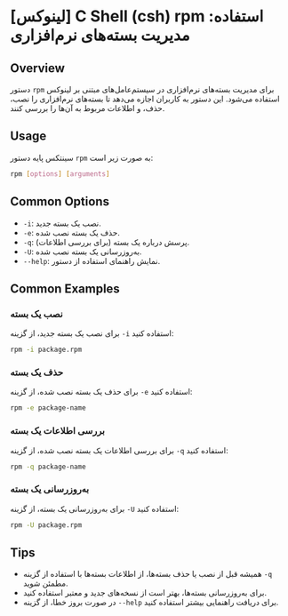 # [لینوکس] C Shell (csh) rpm استفاده: مدیریت بسته‌های نرم‌افزاری

## Overview
دستور `rpm` برای مدیریت بسته‌های نرم‌افزاری در سیستم‌عامل‌های مبتنی بر لینوکس استفاده می‌شود. این دستور به کاربران اجازه می‌دهد تا بسته‌های نرم‌افزاری را نصب، حذف، و اطلاعات مربوط به آن‌ها را بررسی کنند.

## Usage
سینتکس پایه دستور `rpm` به صورت زیر است:

```bash
rpm [options] [arguments]
```

## Common Options
- `-i`: نصب یک بسته جدید.
- `-e`: حذف یک بسته نصب شده.
- `-q`: پرسش درباره یک بسته (برای بررسی اطلاعات).
- `-U`: به‌روزرسانی یک بسته نصب شده.
- `--help`: نمایش راهنمای استفاده از دستور.

## Common Examples
### نصب یک بسته
برای نصب یک بسته جدید، از گزینه `-i` استفاده کنید:

```bash
rpm -i package.rpm
```

### حذف یک بسته
برای حذف یک بسته نصب شده، از گزینه `-e` استفاده کنید:

```bash
rpm -e package-name
```

### بررسی اطلاعات یک بسته
برای بررسی اطلاعات یک بسته نصب شده، از گزینه `-q` استفاده کنید:

```bash
rpm -q package-name
```

### به‌روزرسانی یک بسته
برای به‌روزرسانی یک بسته، از گزینه `-U` استفاده کنید:

```bash
rpm -U package.rpm
```

## Tips
- همیشه قبل از نصب یا حذف بسته‌ها، از اطلاعات بسته‌ها با استفاده از گزینه `-q` مطمئن شوید.
- برای به‌روزرسانی بسته‌ها، بهتر است از نسخه‌های جدید و معتبر استفاده کنید.
- در صورت بروز خطا، از گزینه `--help` برای دریافت راهنمایی بیشتر استفاده کنید.